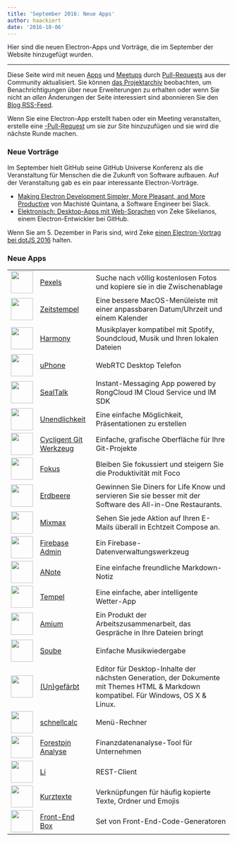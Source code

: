 ```yaml
---
title: 'September 2016: Neue Apps'
author: haackiert
date: '2016-10-06'
---
```


Hier sind die neuen Electron-Apps und Vorträge, die im September der Website hinzugefügt wurden.

---

Diese Seite wird mit neuen [Apps](https://electronjs.org/apps) und [Meetups](https://electronjs.org/community) durch [Pull-Requests](https://github.com/electron/electronjs.org/pulls) aus der Community aktualisiert. Sie können [das Projektarchiv](https://github.com/electron/electronjs.org) beobachten, um Benachrichtigungen über neue Erweiterungen zu erhalten oder wenn Sie nicht an _allen_ Änderungen der Seite interessiert sind abonnieren Sie den [Blog RSS-Feed](https://electronjs.org/feed.xml).

Wenn Sie eine Electron-App erstellt haben oder ein Meeting veranstalten, erstelle eine [-Pull-Request](https://github.com/electron/electronjs.org) um sie zur Site hinzuzufügen und sie wird die nächste Runde machen.

### Neue Vorträge

Im September hielt GitHub seine GitHub Universe Konferenz als die Veranstaltung für Menschen die die Zukunft von Software aufbauen. Auf der Veranstaltung gab es ein paar interessante Electron-Vorträge.

* [Making Electron Development Simpler, More Pleasant, and More Productive](https://www.youtube.com/watch?v=Eqg_IqVeI5s) von Machisté Quintana, a Software Engineer bei Slack.
* [Elektronisch: Desktop-Apps mit Web-Sprachen](https://www.youtube.com/watch?v=FNHBfN8c32U) von Zeke Sikelianos, einem Electron-Entwickler bei GitHub.

Wenn Sie am 5. Dezember in Paris sind, wird Zeke [einen Electron-Vortrag bei dotJS 2016](https://twitter.com/dotJS/status/783615732307333120) halten.

### Neue Apps

|                                                                                     |                                                              |                                                                                                                                     |
| ----------------------------------------------------------------------------------- | ------------------------------------------------------------ | ----------------------------------------------------------------------------------------------------------------------------------- |
| <img src='/images/apps/pexels-icon.png' width='50' />              | [Pexels](https://www.pexels.com/pro/mac-and-windows-app/)    | Suche nach völlig kostenlosen Fotos und kopiere sie in die Zwischenablage                                                           |
| <img src='/images/apps/timestamp-icon.png' width='50' />           | [Zeitstempel](https://mzdr.github.io/timestamp/)             | Eine bessere MacOS-Menüleiste mit einer anpassbaren Datum/Uhrzeit und einem Kalender                                                |
| <img src='/images/apps/harmony-icon.png' width='50' />             | [Harmony](http://getharmony.xyz/)                            | Musikplayer kompatibel mit Spotify, Soundcloud, Musik und Ihren lokalen Dateien                                                     |
| <img src='/images/apps/uphone-icon.png' width='50' />              | [uPhone](http://www.integraccs.com)                          | WebRTC Desktop Telefon                                                                                                              |
| <img src='/images/apps/sealtalk-icon.png' width='50' />            | [SealTalk](http://sealtalk.im)                               | Instant-Messaging App powered by RongCloud IM Cloud Service und IM SDK                                                              |
| <img src='/images/apps/infinity-icon.png' width='50' />            | [Unendlichkeit](https://ycosxapp.github.io)                  | Eine einfache Möglichkeit, Präsentationen zu erstellen                                                                              |
| <img src='/images/apps/cycligent-git-tool-icon.png' width='50' />  | [Cycligent Git Werkzeug](https://www.cycligent.com/git-tool) | Einfache, grafische Oberfläche für Ihre Git-Projekte                                                                                |
| <img src='/images/apps/foco-icon.png' width='50' />                | [Fokus](https://github.com/akashnimare/foco)                 | Bleiben Sie fokussiert und steigern Sie die Produktivität mit Foco                                                                  |
| <img src='/images/apps/strawberry-icon.png' width='50' />          | [Erdbeere](https://strawberrypos.com)                        | Gewinnen Sie Diners for Life Know und servieren Sie sie besser mit der Software des All-in-One Restaurants.                         |
| <img src='/images/apps/mixmax-icon.png' width='50' />              | [Mixmax](https://mixmax.com/download)                        | Sehen Sie jede Aktion auf Ihren E-Mails überall in Echtzeit Compose an.                                                             |
| <img src='/images/apps/firebase-admin-icon.png' width='50' />      | [Firebase Admin](https://firebaseadmin.com)                  | Ein Firebase-Datenverwaltungswerkzeug                                                                                               |
| <img src='/images/apps/anote-icon.png' width='50' />               | [ANote](https://github.com/AnotherNote/anote)                | Eine einfache freundliche Markdown-Notiz                                                                                            |
| <img src='/images/apps/temps-icon.png' width='50' />               | [Tempel](https://jackd248.github.io/temps/)                  | Eine einfache, aber intelligente Wetter-App                                                                                         |
| <img src='/images/apps/amium-icon.png' width='50' />               | [Amium](https://www.amium.com)                               | Ein Produkt der Arbeitszusammenarbeit, das Gespräche in Ihre Dateien bringt                                                         |
| <img src='/images/apps/soube-icon.png' width='50' />               | [Soube](http://soube.diegomolina.cl)                         | Einfache Musikwiedergabe                                                                                                            |
| <img src='/images/apps/un-colored-icon.png' width='50' />          | [(Un)gefärbt](https://n457.github.io/Uncolored/)             | Editor für Desktop-Inhalte der nächsten Generation, der Dokumente mit Themes HTML & Markdown kompatibel. Für Windows, OS X & Linux. |
| <img src='/images/apps/quickcalc-icon.png' width='50' />           | [schnellcalc](https://github.com/Cwoodall6/quickcalc)        | Menü-Rechner                                                                                                                        |
| <img src='/images/apps/forestpin-analytics-icon.png' width='50' /> | [Forestpin Analyse](http://forestpin.com/analytics)          | Finanzdatenanalyse-Tool für Unternehmen                                                                                             |
| <img src='/images/apps/ling-icon.png' width='50' />                | [Li](https://github.com/talhasch/ling)                       | REST-Client                                                                                                                         |
| <img src='/images/apps/shortexts-icon.png' width='50' />           | [Kurztexte](http://shortexts.com/)                           | Verknüpfungen für häufig kopierte Texte, Ordner und Emojis                                                                          |
| <img src='/images/apps/front-end-box-icon.png' width='50' />       | [Front-End Box](http://frontendbox.io)                       | Set von Front-End-Code-Generatoren                                                                                                  |

